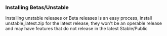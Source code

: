 ### Installing Betas/Unstable
Installing unstable releases or Beta releases is an easy process, install unstable_latest.zip for the latest release,
they won't be an operable release and may have features that do not release in the latest Stable/Public

